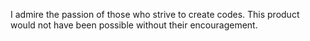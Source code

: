 I admire the passion of those who strive to create codes. This product would not have been possible without their encouragement.
